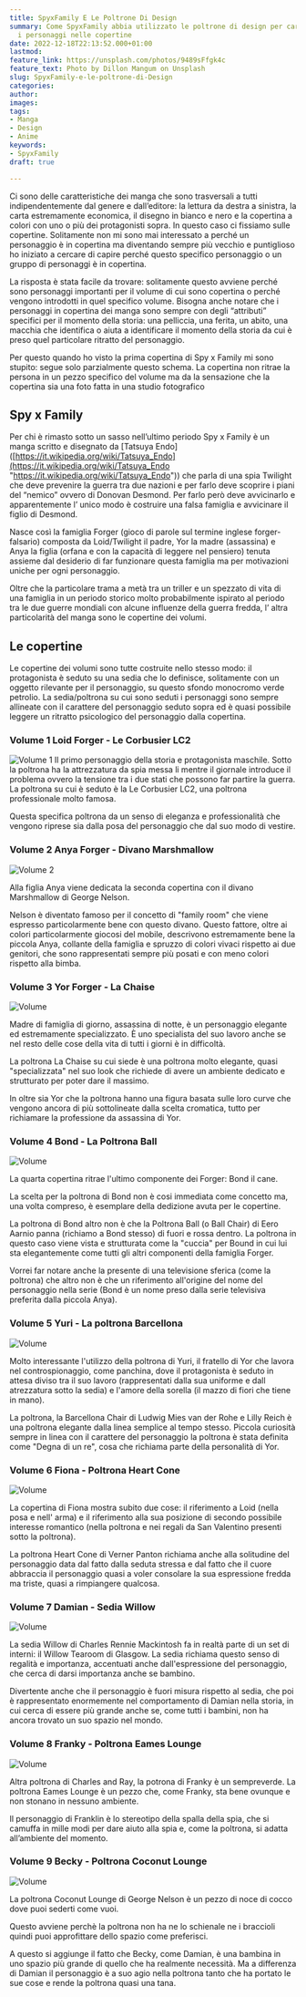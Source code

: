 ```yaml
---
title: SpyxFamily E Le Poltrone Di Design
summary: Come SpyxFamily abbia utilizzato le poltrone di design per caratterizzare
  i personaggi nelle copertine
date: 2022-12-18T22:13:52.000+01:00
lastmod: 
feature_link: https://unsplash.com/photos/9489sFfgk4c
feature_text: Photo by Dillon Mangum on Unsplash
slug: SpyxFamily-e-le-poltrone-di-Design
categories: 
author: 
images: 
tags:
- Manga
- Design
- Anime
keywords:
- SpyxFamily
draft: true

---
```

Ci sono delle caratteristiche dei manga che sono trasversali a tutti indipendentemente dal genere e dall’editore: la lettura da destra a sinistra, la carta estremamente economica, il disegno in bianco e nero e la copertina a colori con uno o più dei protagonisti sopra. In questo caso ci fissiamo sulle copertine.
Solitamente non mi sono mai interessato a perché un personaggio è in copertina ma diventando sempre più vecchio e puntiglioso ho iniziato a cercare di capire perché questo specifico personaggio o un gruppo di personaggi è in copertina.

La risposta è stata facile da trovare: solitamente questo avviene perché sono personaggi importanti per il volume di cui sono copertina o perché vengono introdotti in quel specifico volume.
Bisogna anche notare che i personaggi in copertina dei manga sono sempre con degli “attributi” specifici per il momento della storia: una pelliccia, una ferita, un abito, una macchia che identifica o aiuta a identificare il momento della storia da cui è preso quel particolare ritratto del personaggio.

Per questo quando ho visto la prima copertina di Spy x Family mi sono stupito: segue solo parzialmente questo schema. La copertina non ritrae la persona in un pezzo specifico del volume ma da la sensazione che la copertina sia una foto fatta in una studio fotografico

## Spy x Family

Per chi è rimasto sotto un sasso nell’ultimo periodo Spy x Family è un manga scritto e disegnato da \[Tatsuya Endo\]([https://it.wikipedia.org/wiki/Tatsuya_Endo](https://it.wikipedia.org/wiki/Tatsuya_Endo "https://it.wikipedia.org/wiki/Tatsuya_Endo")) che parla di una spia Twilight che deve prevenire la guerra tra due nazioni e per farlo deve scoprire i piani del “nemico” ovvero di Donovan Desmond. Per farlo però deve avvicinarlo e apparentemente l’ unico modo è costruire una falsa famiglia e avvicinare il figlio di Desmond.

Nasce così la famiglia Forger (gioco di parole sul termine inglese forger-falsario) composta da Loid/Twilight il padre, Yor la madre (assassina) e Anya la figlia (orfana e con la capacità di leggere nel pensiero) tenuta assieme dal desiderio di far funzionare questa famiglia ma per motivazioni uniche per ogni personaggio.

Oltre che la particolare trama a metà tra un triller e un spezzato di vita di una famiglia in un periodo storico molto probabilmente ispirato al periodo tra le due guerre mondiali con alcune influenze della guerra fredda, l’ altra particolarità del manga sono le copertine dei volumi.

## Le copertine

Le copertine dei volumi sono tutte costruite nello stesso modo: il protagonista è seduto su una sedia che lo definisce, solitamente con un oggetto rilevante per il personaggio, su questo sfondo monocromo verde petrolio. La sedia/poltrona su cui sono seduti i personaggi sono sempre allineate con il carattere del personaggio seduto sopra ed è quasi possibile leggere un ritratto psicologico del personaggio dalla copertina.

### Volume 1 Loid Forger - Le Corbusier LC2

![Volume 1](/uploads/2022/12/18/volume_1.png) Il primo personaggio della storia e protagonista maschile. Sotto la poltrona ha la attrezzatura da spia messa li mentre il giornale introduce il problema ovvero la tensione tra i due stati che possono far partire la guerra. La poltrona su cui è seduto è la Le Corbusier LC2, una poltrona professionale molto famosa.

Questa specifica poltrona da un senso di eleganza e professionalità che vengono riprese sia dalla posa del personaggio che dal suo modo di vestire.

### Volume 2 Anya Forger - Divano Marshmallow

![Volume 2](/uploads/2022/12/18/volume_2.png)

Alla figlia Anya viene dedicata la seconda copertina con il divano Marshmallow di George Nelson.

Nelson è diventato famoso per il concetto di "family room" che viene espresso particolarmente bene con questo divano. Questo fattore, oltre ai colori particolarmente giocosi del mobile, descrivono estremamente bene la piccola Anya, collante della famiglia e spruzzo di colori vivaci rispetto ai due genitori, che sono rappresentati sempre più posati e con meno colori rispetto alla bimba.

### Volume 3 Yor Forger - La Chaise

![Volume](/uploads/2022/12/18/volume_3.png)

Madre di famiglia di giorno, assassina di notte, è un personaggio elegante ed estremamente specializzato. È uno specialista del suo lavoro anche se nel resto delle cose della vita di tutti i giorni è in difficoltà.

La poltrona La Chaise su cui siede è una poltrona molto elegante, quasi "specializzata" nel suo look che richiede di avere un ambiente dedicato e strutturato per poter dare il massimo.

In oltre sia Yor che la poltrona hanno una figura basata sulle loro curve che vengono ancora di più sottolineate dalla scelta cromatica, tutto per richiamare la professione da assassina di Yor.

### Volume 4 Bond - La Poltrona Ball

![Volume](/uploads/2022/12/18/volume_4.png)

La quarta copertina ritrae l'ultimo componente dei Forger: Bond il cane.

La scelta per la poltrona di Bond non è cosi immediata come concetto ma, una volta compreso, è esemplare della dedizione avuta per le copertine.

La poltrona di Bond altro non è che la Poltrona Ball (o Ball Chair) di Eero Aarnio panna (richiamo a Bond stesso) di fuori e rossa dentro. La poltrona in questo caso viene vista e strutturata come la "cuccia" per Bound in cui lui sta elegantemente come tutti gli altri componenti della famiglia Forger.

Vorrei far notare anche la presente di una televisione sferica (come la poltrona) che altro non è che un riferimento all'origine del nome del personaggio nella serie (Bond è un nome preso dalla serie televisiva preferita dalla piccola Anya).

### Volume 5 Yuri - La poltrona Barcellona

![Volume](/uploads/2022/12/18/volume_5.png)

Molto interessante l'utilizzo della poltrona di Yuri, il fratello di Yor che lavora nel controspionaggio, come panchina, dove il protagonista è seduto in attesa diviso tra il suo lavoro (rappresentati dalla sua uniforme e dall atrezzatura sotto la sedia) e l'amore della sorella (il mazzo di fiori che tiene in mano).

La poltrona, la Barcellona Chair di Ludwig Mies van der Rohe e Lilly Reich è una poltrona elegante dalla linea semplice al tempo stesso. Piccola curiosità sempre in linea con il carattere del personaggio la poltrona è stata definita come "Degna di un re", cosa che richiama parte della personalità di Yor.

### Volume 6 Fiona - Poltrona Heart Cone

![Volume](/uploads/2022/12/18/volume_6.png)

La copertina di Fiona mostra subito due cose: il riferimento a Loid (nella posa e nell' arma) e il riferimento alla sua posizione di secondo possibile interesse romantico (nella poltrona e nei regali da San Valentino presenti sotto la poltrona).

La poltrona Heart Cone di Verner Panton richiama anche alla solitudine del personaggio data dal fatto dalla seduta stressa e dal fatto che il cuore abbraccia il personaggio quasi a voler consolare la sua espressione fredda ma triste, quasi a rimpiangere qualcosa.

### Volume 7 Damian - Sedia Willow

![Volume](/uploads/2022/12/18/volume_7.png)

La sedia Willow di Charles Rennie Mackintosh fa in realtà parte di un set di interni: il Willow Tearoom di Glasgow. La sedia richiama questo senso di regalità e importanza, accentuati anche dall'espressione del personaggio, che cerca di darsi importanza anche se bambino.

Divertente anche che il personaggio è fuori misura rispetto al sedia, che poi è rappresentato enormemente nel comportamento di Damian nella storia, in cui cerca di essere più grande anche se, come tutti i bambini, non ha ancora trovato un suo spazio nel mondo.

### Volume 8 Franky - Poltrona Eames Lounge

![Volume](/uploads/2022/12/18/volume_8.png)

Altra poltrona di Charles and Ray, la potrona di Franky è un sempreverde. La poltrona Eames Lounge è un pezzo che, come Franky, sta bene ovunque e non stonano in nessuno ambiente.

Il personaggio di Franklin è lo stereotipo della spalla della spia, che si camuffa in mille modi per dare aiuto alla spia e, come la poltrona, si adatta all’ambiente del momento.

### Volume 9 Becky - Poltrona Coconut Lounge

![Volume](/uploads/2022/12/18/volume_9.png)

La poltrona Coconut Lounge di George Nelson è un pezzo di noce di cocco dove puoi sederti come vuoi. 

Questo avviene perchè la poltrona non ha ne lo schienale ne i braccioli quindi puoi approfittare dello spazio come preferisci. 

A questo si aggiunge il fatto che Becky, come Damian, è una bambina in uno spazio più grande di quello che ha realmente necessità. Ma a differenza di Damian il personaggio è a suo agio nella poltrona tanto che ha portato le sue cose e rende la poltrona quasi una tana.